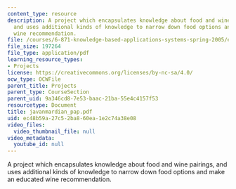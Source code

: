 ```yaml
---
content_type: resource
description: A project which encapsulates knowledge about food and wine pairings,
  and uses additional kinds of knowledge to narrow down food options and make an educated
  wine recommendation.
file: /courses/6-871-knowledge-based-applications-systems-spring-2005/ec48b59a27c52ba860ea1e2c74a38e08_javanmardian_pap.pdf
file_size: 197264
file_type: application/pdf
learning_resource_types:
- Projects
license: https://creativecommons.org/licenses/by-nc-sa/4.0/
ocw_type: OCWFile
parent_title: Projects
parent_type: CourseSection
parent_uid: 9a346cd8-7e53-baac-21ba-55e4c4157f53
resourcetype: Document
title: javanmardian_pap.pdf
uid: ec48b59a-27c5-2ba8-60ea-1e2c74a38e08
video_files:
  video_thumbnail_file: null
video_metadata:
  youtube_id: null
---
```

A project which encapsulates knowledge about food and wine pairings, and uses additional kinds of knowledge to narrow down food options and make an educated wine recommendation.